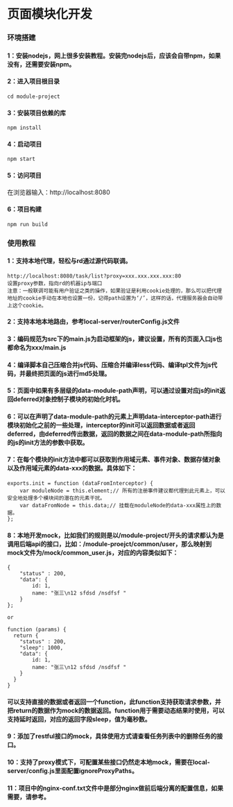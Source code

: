 # 页面模块化开发
### 环境搭建
#### 1：安装nodejs，网上很多安装教程。安装完nodejs后，应该会自带npm，如果没有，还需要安装npm。
#### 2：进入项目根目录
```
cd module-project
```
#### 3：安装项目依赖的库
```
npm install
```
#### 4：启动项目
```
npm start
```
#### 5：访问项目
在浏览器输入：http://localhost:8080
#### 6：项目构建
```
npm run build
```

### 使用教程
#### 1：支持本地代理，轻松与rd通过源代码联调。
```
http://localhost:8080/task/list?proxy=xxx.xxx.xxx.xxx:80
设置proxy参数，指向rd的机器ip与端口
注意：一般联调可能有用户验证之类的操作，如果验证是利用cookie处理的，那么可以把代理地址的cookie手动在本地也设置一份，记得path设置为‘/’，这样的话，代理服务器会自动带上这个cookie。
```
#### 2：支持本地本地路由，参考local-server/routerConfig.js文件
#### 3：编码规范为src下的main.js为启动框架的js，建议设置<body data-module-path="main">，所有的页面入口js也都命名为xxx/main.js
#### 4：编译脚本自己压缩合并js代码、压缩合并编译less代码、编译tpl文件为js代码，并最终把页面的js进行md5处理。
#### 5：页面中如果有多层级的data-module-path声明，可以通过设置对应js的init返回deferred对象控制子模块的初始化时机。
#### 6：可以在声明了data-module-path的元素上声明data-interceptor-path进行模块初始化之前的一些处理，interceptor的init可以返回数据或者返回deferred，由deferred传出数据，返回的数据之间在data-module-path所指向的js的init方法的参数中获取。
#### 7：在每个模块的init方法中都可以获取到作用域元素、事件对象、数据存储对象以及作用域元素的data-xxx的数据。具体如下：
```
exports.init = function (dataFromInterceptor) {
    var moduleNode = this.element;// 所有的注册事件建议都代理到此元素上，可以安全地处理多个模块间的潜在的元素干扰。
    var dataFromNode = this.data;// 挂载在moduleNode的data-xxx属性上的数据。
};
```
#### 8：本地开发mock，比如我们的规则是以/module-project/开头的请求都认为是调用后端api的接口，比如：/module-proejct/common/user，那么映射到mock文件为/mock/common_user.js，对应的内容类似如下：
```
{
    "status" : 200,
    "data": {
        id: 1,
        name: "张三\n12 sfdsd /nsdfsf "
    }
};

or

function (params) {
  return {
    "status" : 200,
    "sleep": 1000,
    "data": {
        id: 1,
        name: "张三\n12 sfdsd /nsdfsf "
    }
  }
}
```
#### 可以支持直接的数据或者返回一个function，此function支持获取请求参数，并把return的数据作为mock的数据返回。function用于需要动态结果时使用，可以支持延时返回，对应的返回字段sleep，值为毫秒数。

#### 9：添加了restful接口的mock，具体使用方式请查看任务列表中的删除任务的接口。

#### 10：支持了proxy模式下，可配置某些接口仍然走本地mock，需要在local-server/config.js里面配置ignoreProxyPaths。

#### 11：项目中的nginx-conf.txt文件中是部分nginx做前后端分离的配置信息，如果需要，请参考。
